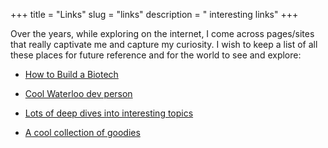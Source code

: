 +++
title = "Links"
slug = "links"
description = " interesting links"
+++

Over the years, while exploring on the internet, I come across pages/sites that really captivate me and capture my curiosity. I wish to keep a list of all these places for future reference and for the world to see and explore: 

* [How to Build a Biotech](https://www.celinehh.com/biotech)
&nbsp;

* [Cool Waterloo dev person](https://thume.ca/)
&nbsp;

* [Lots of deep dives into interesting topics](https://danwang.co/)
&nbsp;


<!-- * [Cool person with cool suggestions] (s) -->

* [A cool collection of goodies ](https://jameshk.com/)

